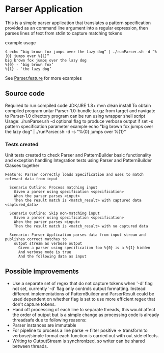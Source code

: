 # Parser Application
This is a simple parser application that translates a pattern specification provided as an command line argument into a 
regular expression, then parses lines of text from stdin to capture matching tokens

example usage 
```
$ echo “big brown fox jumps over the lazy dog” | ./runParser.sh -d “%{0} jumps over %{1}”
big brown fox jumps over the lazy dog
%{0} - ‘big brown fox’
%{1} - ’the lazy dog’
```
See [Parser.feature](./src/test/resources/cukes/Parser.feature) for more examples

## Source code
Required to run compiled code JDK/JRE 1.8+
mvn clean install
To obtain compiled program untar Parser-1.0-bundle.tar.gz from target and navigate to Parser-1.0 directory
program can be run using wrapper shell script
Usage: ./runParser.sh
-d optional flag to produce verbose output if set -s pattern specification parameter
example
echo "big brown fox jumps over the lazy dog" | ./runParser.sh -d -s "%{0} jumps over %{1}"


### Tests created
Unit tests created to check Parser and PatternBuilder basic functionality and exception handling
Integration tests using Parser and PatternBuilder Classes together
```
Feature: Parser correctly loads Specification and uses to match relevant data from input

  Scenario Outline: Process matching input
    Given a parser using specification <specification>
    When the parser parses <input>
    Then the result match is <match_result> with captured data <captured_data>

  Scenario Outline: Skip non-matching input
    Given a parser using specification <specification>
    When the parser parses <input>
    Then the result match is <match_result> with no captured data

  Scenario: Parser Application parses data from input stream and publishes correct matches to
    output stream as verbose output
      Given a parser using specification foo %{0} is a %{1} hidden
      And verbose mode is true
      And the following data as input
```

## Possible Improvements
* Use a separate set of regex that do not capture tokens when '-d' flag not set, currently '-d' flag only controls output formatting. Instead different implementations
of PatternBuilder and ParserResult could be used dependent on whether flag is set to use more efficient regex that don't capture tokens.
* Hand off processing of each line to separate threads, this would affect the order of output but is a simple change as processing code is already threadsafe due to following reasons:
* Parser instances are immutable
* For pipeline to process a line
         parse => filter positive => transform to verbose/simple format
each function is carried out with out side effects.
* Writing to OutputStream is synchronized, so writer can be shared between threads.
